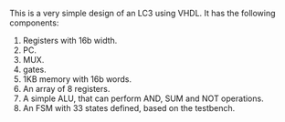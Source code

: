This is a very simple design of an LC3 using VHDL. It has the following components:
1) Registers with 16b width.
2) PC.
3) MUX.
4) gates.
5) 1KB memory with 16b words.
6) An array of 8 registers.
7) A simple ALU, that can perform AND, SUM and NOT operations.
8) An FSM with 33 states defined, based on the testbench. 
